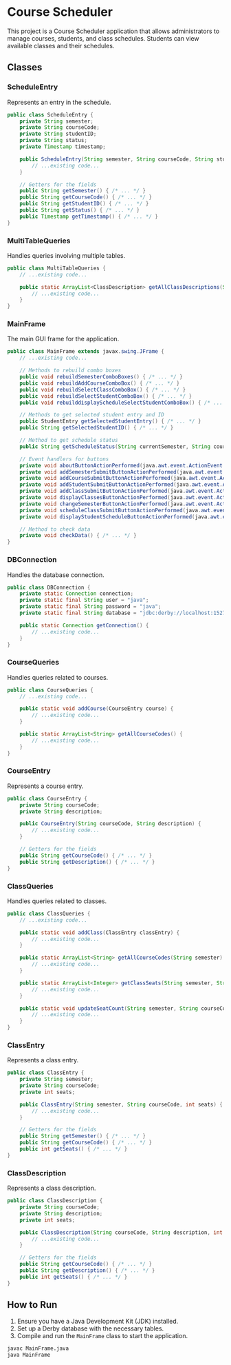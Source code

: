 # Course Scheduler

This project is a Course Scheduler application that allows administrators to manage courses, students, and class schedules. Students can view available classes and their schedules.

## Classes

### ScheduleEntry
Represents an entry in the schedule.

```java
public class ScheduleEntry {
    private String semester;
    private String courseCode;
    private String studentID;
    private String status;
    private Timestamp timestamp;

    public ScheduleEntry(String semester, String courseCode, String studentID, String status, Timestamp timestamp) {
        // ...existing code...
    }

    // Getters for the fields
    public String getSemester() { /* ... */ }
    public String getCourseCode() { /* ... */ }
    public String getStudentID() { /* ... */ }
    public String getStatus() { /* ... */ }
    public Timestamp getTimestamp() { /* ... */ }
}
```

### MultiTableQueries
Handles queries involving multiple tables.

```java
public class MultiTableQueries {
    // ...existing code...

    public static ArrayList<ClassDescription> getAllClassDescriptions(String semester) {
        // ...existing code...
    }
}
```

### MainFrame
The main GUI frame for the application.

```java
public class MainFrame extends javax.swing.JFrame {
    // ...existing code...

    // Methods to rebuild combo boxes
    public void rebuildSemesterComboBoxes() { /* ... */ }
    public void rebuildAddCourseComboBox() { /* ... */ }
    public void rebuildSelectClassComboBox() { /* ... */ }
    public void rebuildSelectStudentComboBox() { /* ... */ }
    public void rebuilddisplayScheduleSelectStudentComboBox() { /* ... */ }

    // Methods to get selected student entry and ID
    public StudentEntry getSelectedStudentEntry() { /* ... */ }
    public String getSelectedStudentID() { /* ... */ }

    // Method to get schedule status
    public String getScheduleStatus(String currentSemester, String courseCode) { /* ... */ }

    // Event handlers for buttons
    private void aboutButtonActionPerformed(java.awt.event.ActionEvent evt) { /* ... */ }
    private void addSemesterSubmitButtonActionPerformed(java.awt.event.ActionEvent evt) { /* ... */ }
    private void addCourseSubmitButtonActionPerformed(java.awt.event.ActionEvent evt) { /* ... */ }
    private void addStudentSubmitButtonActionPerformed(java.awt.event.ActionEvent evt) { /* ... */ }
    private void addClassSubmitButtonActionPerformed(java.awt.event.ActionEvent evt) { /* ... */ }
    private void displayClassesButtonActionPerformed(java.awt.event.ActionEvent evt) { /* ... */ }
    private void changeSemesterButtonActionPerformed(java.awt.event.ActionEvent evt) { /* ... */ }
    private void scheduleClassSubmitButtonActionPerformed(java.awt.event.ActionEvent evt) { /* ... */ }
    private void displayStudentScheduleButtonActionPerformed(java.awt.event.ActionEvent evt) { /* ... */ }

    // Method to check data
    private void checkData() { /* ... */ }
}
```

### DBConnection
Handles the database connection.

```java
public class DBConnection {
    private static Connection connection;
    private static final String user = "java";
    private static final String password = "java";
    private static final String database = "jdbc:derby://localhost:1527/CourseSchedulerAnushckaJoshi996315202";

    public static Connection getConnection() {
        // ...existing code...
    }
}
```

### CourseQueries
Handles queries related to courses.

```java
public class CourseQueries {
    // ...existing code...

    public static void addCourse(CourseEntry course) {
        // ...existing code...
    }

    public static ArrayList<String> getAllCourseCodes() {
        // ...existing code...
    }
}
```

### CourseEntry
Represents a course entry.

```java
public class CourseEntry {
    private String courseCode;
    private String description;

    public CourseEntry(String courseCode, String description) {
        // ...existing code...
    }

    // Getters for the fields
    public String getCourseCode() { /* ... */ }
    public String getDescription() { /* ... */ }
}
```

### ClassQueries
Handles queries related to classes.

```java
public class ClassQueries {
    // ...existing code...

    public static void addClass(ClassEntry classEntry) {
        // ...existing code...
    }

    public static ArrayList<String> getAllCourseCodes(String semester) {
        // ...existing code...
    }

    public static ArrayList<Integer> getClassSeats(String semester, String courseCode) {
        // ...existing code...
    }

    public static void updateSeatCount(String semester, String courseCode, int newSeatCount) {
        // ...existing code...
    }
}
```

### ClassEntry
Represents a class entry.

```java
public class ClassEntry {
    private String semester;
    private String courseCode;
    private int seats;

    public ClassEntry(String semester, String courseCode, int seats) {
        // ...existing code...
    }

    // Getters for the fields
    public String getSemester() { /* ... */ }
    public String getCourseCode() { /* ... */ }
    public int getSeats() { /* ... */ }
}
```

### ClassDescription
Represents a class description.

```java
public class ClassDescription {
    private String courseCode;
    private String description;
    private int seats;

    public ClassDescription(String courseCode, String description, int seats) {
        // ...existing code...
    }

    // Getters for the fields
    public String getCourseCode() { /* ... */ }
    public String getDescription() { /* ... */ }
    public int getSeats() { /* ... */ }
}
```

## How to Run

1. Ensure you have a Java Development Kit (JDK) installed.
2. Set up a Derby database with the necessary tables.
3. Compile and run the `MainFrame` class to start the application.

```sh
javac MainFrame.java
java MainFrame
```
